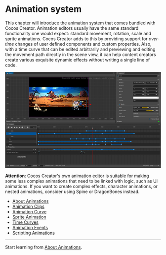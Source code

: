 # Animation system
This chapter will introduce the animation system that comes bundled with Cocos Creator.
Animation editors usually have the same standard functionality one would expect: standard movement, rotation, scale and sprite animations. Cocos Creator adds to this by providing support for _over-time_ changes of user defined components and custom properties. Also, with a time curve that can be edited arbitrarily and previewing and editing the movement path directly in the scene view, it can help content creators create various exquisite dynamic effects without writing a single line of code.

![animation cover](index/animation_cover.png)

**Attention**: Cocos Creator's own animation editor is suitable for making some less complex animations that need to be linked with logic, such as UI animations. If you want to create complex effects, character animations, or nested animations, consider using Spine or DragonBones instead.

- [About Animations](animation.md)
- [Animation Clips](animation-clip.md)
- [Animation Curve](animation-curve.md)
- [Sprite Animation](sprite-animation.md)
- [Time Curves](time-curve.md)
- [Animation Events](animation-event.md)
- [Scripting Animations](scripting-animation.md)


<hr>

Start learning from [About Animations](animation.md).
